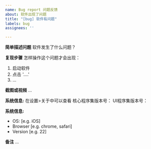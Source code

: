 ```yaml
---
name: Bug report 问题反馈
about: 软件出现了问题
title: "[bug] 软件有问题"
labels: bug
assignees: ''

---
```


**简单描述问题**
软件发生了什么问题？

**复现步骤**
怎样操作这个问题才会出现：
1. 启动软件
2. 点击 '....'
3. ...

**截图或视频**
...

**系统信息:**
在设置>关于中可以查看
核心程序集版本号：
UI程序集版本号：

**系统信息:**
 - OS: [e.g. iOS]
 - Browser [e.g. chrome, safari]
 - Version [e.g. 22]

**备注**
...
